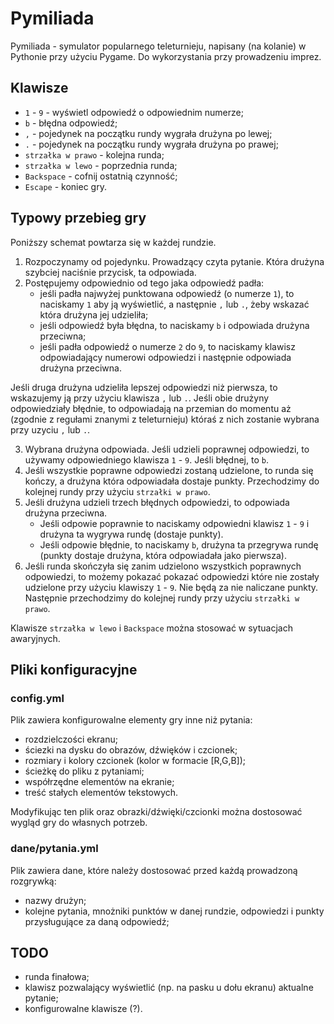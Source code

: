 # Pymiliada

Pymiliada - symulator popularnego teleturnieju, napisany (na kolanie) w Pythonie przy użyciu Pygame. Do wykorzystania przy prowadzeniu imprez.

## Klawisze

* `1` - `9` - wyświetl odpowiedź o odpowiednim numerze;
* `b` - błędna odpowiedź;
* `,` - pojedynek na początku rundy wygrała drużyna po lewej;
* `.` - pojedynek na początku rundy wygrała drużyna po prawej;
* `strzałka w prawo` - kolejna runda;
* `strzałka w lewo` - poprzednia runda;
* `Backspace` - cofnij ostatnią czynność;
* `Escape` - koniec gry.

## Typowy przebieg gry

Poniższy schemat powtarza się w każdej rundzie.

1. Rozpoczynamy od pojedynku. Prowadzący czyta pytanie. Która drużyna szybciej naciśnie przycisk, ta odpowiada.
2. Postępujemy odpowiednio od tego jaka odpowiedź padła:
   * jeśli padła najwyżej punktowana odpowiedź (o numerze `1`), to naciskamy `1` aby ją wyświetlić, a następnie `,` lub `.`, żeby wskazać która drużyna jej udzieliła;
   * jeśli odpowiedź była błędna, to naciskamy `b` i odpowiada drużyna przeciwna;
   * jeśli padła odpowiedź o numerze `2` do `9`, to naciskamy klawisz odpowiadający numerowi odpowiedzi i następnie odpowiada drużyna przeciwna.

  Jeśli druga drużyna udzieliła lepszej odpowiedzi niż pierwsza, to wskazujemy ją przy użyciu klawisza `,` lub `.`. Jeśli obie drużyny odpowiedziały błędnie, to odpowiadają na przemian do momentu aż (zgodnie z regułami znanymi z teleturnieju) któraś z nich zostanie wybrana przy uzyciu `,` lub `.`.

3. Wybrana drużyna odpowiada. Jeśli udzieli poprawnej odpowiedzi, to używamy odpowiedniego klawisza `1` - `9`. Jeśli błędnej, to `b`.
4. Jeśli wszystkie poprawne odpowiedzi zostaną udzielone, to runda się kończy, a drużyna która odpowiadała dostaje punkty. Przechodzimy do kolejnej rundy przy użyciu `strzałki w prawo`.
5. Jeśli drużyna udzieli trzech błędnych odpowiedzi, to odpowiada drużyna przeciwna.
   * Jeśli odpowie poprawnie to naciskamy odpowiedni klawisz `1` - `9` i drużyna ta wygrywa rundę (dostaje punkty).
   * Jeśli odpowie błędnie, to naciskamy `b`, drużyna ta przegrywa rundę (punkty dostaje drużyna, która odpowiadała jako pierwsza).
6. Jeśli runda skończyła się zanim udzielono wszystkich poprawnych odpowiedzi, to możemy pokazać pokazać odpowiedzi które nie zostały udzielone przy użyciu klawiszy `1` - `9`. Nie będą za nie naliczane punkty. Następnie przechodzimy do kolejnej rundy przy użyciu `strzałki w prawo`.

Klawisze `strzałka w lewo` i `Backspace` można stosować w sytuacjach awaryjnych.

## Pliki konfiguracyjne

### config.yml

Plik zawiera konfigurowalne elementy gry inne niż pytania:

* rozdzielczości ekranu;
* ściezki na dysku do obrazów, dźwięków i czcionek;
* rozmiary i kolory czcionek (kolor w formacie [R,G,B]);
* ścieżkę do pliku z pytaniami;
* współrzędne elementów na ekranie;
* treść stałych elementów tekstowych.

Modyfikując ten plik oraz obrazki/dźwięki/czcionki można dostosować wygląd gry do własnych potrzeb.

### dane/pytania.yml

Plik zawiera dane, które należy dostosować przed każdą prowadzoną rozgrywką:

* nazwy drużyn;
* kolejne pytania, mnożniki punktów w danej rundzie, odpowiedzi i punkty przysługujące za daną odpowiedź;

## TODO

* runda finałowa;
* klawisz pozwalający wyświetlić (np. na pasku u dołu ekranu) aktualne pytanie;
* konfigurowalne klawisze (?).